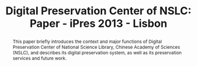 ---
abstract: This paper briefly introduces the context and major functions of Digital
  Preservation Center of National Science Library, Chinese Academy of Sciences (NSLC),
  and describes its digital preservation system, as well as its preservation services
  and future work.
creators:
- Wu, Zhenxin
date: null
document_url: https://services.phaidra.univie.ac.at/api/object/o:378015/download
grand_parent: iPRES
institutions: []
keywords:
- digital preservation center
- digital preservation system
- preservation services
- lisbon
landing_page_url: https://phaidra.univie.ac.at/o:378015
language: eng
layout: publication
license: CC BY-SA 2.0 AT
notes_url: null
parent: iPRES 2013
presentation_url: null
size: 290007
source_name: iPRES
title: 'Digital Preservation Center of NSLC: Paper - iPres 2013 - Lisbon'
type: paper
year: 2013
---
